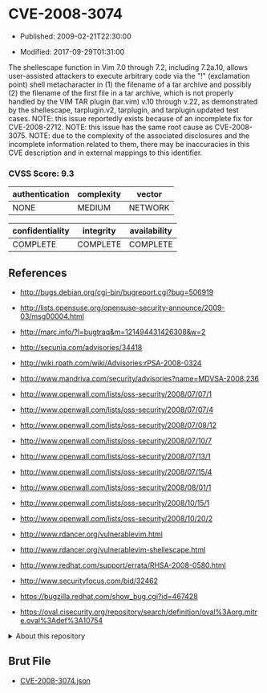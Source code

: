 # CVE-2008-3074

- Published: 2009-02-21T22:30:00

- Modified: 2017-09-29T01:31:00

The shellescape function in Vim 7.0 through 7.2, including 7.2a.10, allows user-assisted attackers to execute arbitrary code via the "!" (exclamation point) shell metacharacter in (1) the filename of a tar archive and possibly (2) the filename of the first file in a tar archive, which is not properly handled by the VIM TAR plugin (tar.vim) v.10 through v.22, as demonstrated by the shellescape, tarplugin.v2, tarplugin, and tarplugin.updated test cases.  NOTE: this issue reportedly exists because of an incomplete fix for CVE-2008-2712. NOTE: this issue has the same root cause as CVE-2008-3075.  NOTE: due to the complexity of the associated disclosures and the incomplete information related to them, there may be inaccuracies in this CVE description and in external mappings to this identifier.

### CVSS Score: **9.3**

| authentication | complexity | vector |
| --- | --- | --- |
| NONE | MEDIUM | NETWORK |

| confidentiality | integrity | availability |
| --- | --- | --- |
| COMPLETE | COMPLETE | COMPLETE |

## References

* http://bugs.debian.org/cgi-bin/bugreport.cgi?bug=506919

* http://lists.opensuse.org/opensuse-security-announce/2009-03/msg00004.html

* http://marc.info/?l=bugtraq&m=121494431426308&w=2

* http://secunia.com/advisories/34418

* http://wiki.rpath.com/wiki/Advisories:rPSA-2008-0324

* http://www.mandriva.com/security/advisories?name=MDVSA-2008:236

* http://www.openwall.com/lists/oss-security/2008/07/07/1

* http://www.openwall.com/lists/oss-security/2008/07/07/4

* http://www.openwall.com/lists/oss-security/2008/07/08/12

* http://www.openwall.com/lists/oss-security/2008/07/10/7

* http://www.openwall.com/lists/oss-security/2008/07/13/1

* http://www.openwall.com/lists/oss-security/2008/07/15/4

* http://www.openwall.com/lists/oss-security/2008/08/01/1

* http://www.openwall.com/lists/oss-security/2008/10/15/1

* http://www.openwall.com/lists/oss-security/2008/10/20/2

* http://www.rdancer.org/vulnerablevim.html

* http://www.rdancer.org/vulnerablevim-shellescape.html

* http://www.redhat.com/support/errata/RHSA-2008-0580.html

* http://www.securityfocus.com/bid/32462

* https://bugzilla.redhat.com/show_bug.cgi?id=467428

* https://oval.cisecurity.org/repository/search/definition/oval%3Aorg.mitre.oval%3Adef%3A10754

<details>
<summary>About this repository</summary> 

  This repository is part of the project [Live Hack CVE](https://github.com/Live-Hack-CVE). Main website can be found [www.live-hack.org](https://www.live-hack.org) 
  
  Made by [Sn0wAlice](https://github.com/Sn0wAlice) for the people that care about security and need to have a feed of the latest CVEs. Hope you enjoy it, don't forget to star the repo and follow me on [Twitter](https://twitter.com/Sn0wAlice) and [Github](https://github.com/Sn0wAlice). And that is my [personnal website](https://www.alice-snow.me/)

  - [Home Page](https://github.com/Live-Hack-CVE)
  - [Framework](https://github.com/Live-Hack-CVE/cve-framework)
  - [CVE database](https://github.com/Live-Hack-CVE/full_database)
  - [Changelog](https://github.com/Live-Hack-CVE/Changelog)
</details>

## Brut File

* [CVE-2008-3074.json](https://raw.githubusercontent.com/Live-Hack-CVE/full_database/main/cves/2008/CVE-2008-3074.json)

